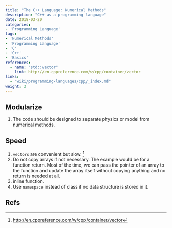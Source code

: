 ```yaml
---
title: "The C++ Language: Numerical Methods"
description: "C++ as a programming language"
date: 2018-03-20
categories:
- 'Programming Language'
tags:
- 'Numerical Methods'
- 'Programming Language'
- 'C'
- 'C++'
- 'Basics'
references:
  - name: "std::vector"
    link: http://en.cppreference.com/w/cpp/container/vector
links:
  - "wiki/programming-languages/cpp/_index.md"
weight: 3
---
```


## Modularize

1. The code should be designed to separate physics or model from numerical methods.


## Speed

1. `vectors` are convenient but slow. [^VectorSlow]
2. Do not copy arrays if not necessary. The example would be for a function return. Most of the time, we can pass the pointer of an array to the function and update the array itself without copying anything and no return is needed at all.
3. inline function.
4. Use `namespace` instead of class if no data structure is stored in it.

## Refs

[^VectorSlow]: http://en.cppreference.com/w/cpp/container/vector